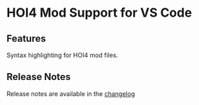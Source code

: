 # HOI4 Mod Support for VS Code

## Features

Syntax highlighting for HOI4 mod files.

## Release Notes

Release notes are available in the [changelog](https://github.com/Unknown025/HOI4-VSCE/blob/HEAD/CHANGELOG.md)